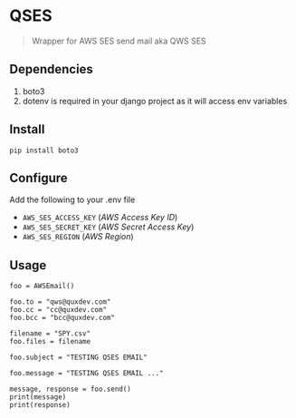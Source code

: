 # QSES

> Wrapper for AWS SES send mail aka QWS SES

## Dependencies

1. boto3
2. dotenv is required in your django project as it will access env variables

## Install

```
pip install boto3
```

## Configure

Add the following to your .env file

- `AWS_SES_ACCESS_KEY` (_AWS Access Key ID_)
- `AWS_SES_SECRET_KEY` (_AWS Secret Access Key_)
- `AWS_SES_REGION` (_AWS Region_)

## Usage

```
foo = AWSEmail()

foo.to = "qws@quxdev.com"
foo.cc = "cc@quxdev.com"
foo.bcc = "bcc@quxdev.com"

filename = "SPY.csv"
foo.files = filename

foo.subject = "TESTING QSES EMAIL"

foo.message = "TESTING QSES EMAIL ..."

message, response = foo.send()
print(message)
print(response)
```
